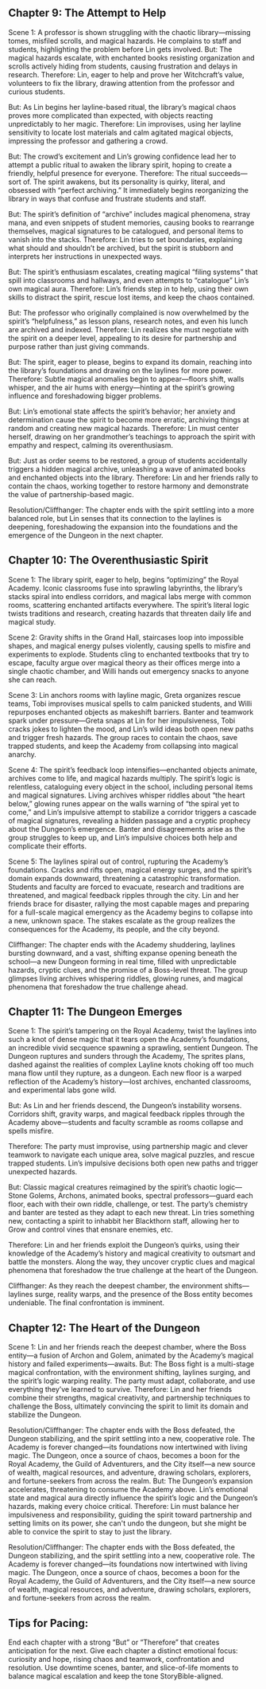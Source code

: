 ## Chapter 9: The Attempt to Help

Scene 1: A professor is shown struggling with the chaotic library—missing tomes, misfiled scrolls, and magical hazards. He complains to staff and students, highlighting the problem before Lin gets involved.
But: The magical hazards escalate, with enchanted books resisting organization and scrolls actively hiding from students, causing frustration and delays in research.
Therefore: Lin, eager to help and prove her Witchcraft’s value, volunteers to fix the library, drawing attention from the professor and curious students.

But: As Lin begins her layline-based ritual, the library’s magical chaos proves more complicated than expected, with objects reacting unpredictably to her magic.
Therefore: Lin improvises, using her layline sensitivity to locate lost materials and calm agitated magical objects, impressing the professor and gathering a crowd.

But: The crowd’s excitement and Lin’s growing confidence lead her to attempt a public ritual to awaken the library spirit, hoping to create a friendly, helpful presence for everyone.
Therefore: The ritual succeeds—sort of. The spirit awakens, but its personality is quirky, literal, and obsessed with “perfect archiving.” It immediately begins reorganizing the library in ways that confuse and frustrate students and staff.

But: The spirit’s definition of “archive” includes magical phenomena, stray mana, and even snippets of student memories, causing books to rearrange themselves, magical signatures to be catalogued, and personal items to vanish into the stacks.
Therefore: Lin tries to set boundaries, explaining what should and shouldn’t be archived, but the spirit is stubborn and interprets her instructions in unexpected ways.

But: The spirit’s enthusiasm escalates, creating magical “filing systems” that spill into classrooms and hallways, and even attempts to “catalogue” Lin’s own magical aura.
Therefore: Lin’s friends step in to help, using their own skills to distract the spirit, rescue lost items, and keep the chaos contained.

But: The professor who originally complained is now overwhelmed by the spirit’s “helpfulness,” as lesson plans, research notes, and even his lunch are archived and indexed.
Therefore: Lin realizes she must negotiate with the spirit on a deeper level, appealing to its desire for partnership and purpose rather than just giving commands.

But: The spirit, eager to please, begins to expand its domain, reaching into the library’s foundations and drawing on the laylines for more power.
Therefore: Subtle magical anomalies begin to appear—floors shift, walls whisper, and the air hums with energy—hinting at the spirit’s growing influence and foreshadowing bigger problems.

But: Lin’s emotional state affects the spirit’s behavior; her anxiety and determination cause the spirit to become more erratic, archiving things at random and creating new magical hazards.
Therefore: Lin must center herself, drawing on her grandmother’s teachings to approach the spirit with empathy and respect, calming its overenthusiasm.

But: Just as order seems to be restored, a group of students accidentally triggers a hidden magical archive, unleashing a wave of animated books and enchanted objects into the library.
Therefore: Lin and her friends rally to contain the chaos, working together to restore harmony and demonstrate the value of partnership-based magic.

Resolution/Cliffhanger:
The chapter ends with the spirit settling into a more balanced role, but Lin senses that its connection to the laylines is deepening, foreshadowing the expansion into the foundations and the emergence of the Dungeon in the next chapter.


## Chapter 10: The Overenthusiastic Spirit

Scene 1: The library spirit, eager to help, begins “optimizing” the Royal Academy. Iconic classrooms fuse into sprawling labyrinths, the library’s stacks spiral into endless corridors, and magical labs merge with common rooms, scattering enchanted artifacts everywhere. The spirit’s literal logic twists traditions and research, creating hazards that threaten daily life and magical study.

Scene 2: Gravity shifts in the Grand Hall, staircases loop into impossible shapes, and magical energy pulses violently, causing spells to misfire and experiments to explode. Students cling to enchanted textbooks that try to escape, faculty argue over magical theory as their offices merge into a single chaotic chamber, and Willi hands out emergency snacks to anyone she can reach.

Scene 3: Lin anchors rooms with layline magic, Greta organizes rescue teams, Tobi improvises musical spells to calm panicked students, and Willi repurposes enchanted objects as makeshift barriers. Banter and teamwork spark under pressure—Greta snaps at Lin for her impulsiveness, Tobi cracks jokes to lighten the mood, and Lin’s wild ideas both open new paths and trigger fresh hazards. The group races to contain the chaos, save trapped students, and keep the Academy from collapsing into magical anarchy.

Scene 4: The spirit’s feedback loop intensifies—enchanted objects animate, archives come to life, and magical hazards multiply. The spirit’s logic is relentless, cataloguing every object in the school, including personal items and magical signatures. Living archives whisper riddles about “the heart below,” glowing runes appear on the walls warning of “the spiral yet to come,” and Lin’s impulsive attempt to stabilize a corridor triggers a cascade of magical signatures, revealing a hidden passage and a cryptic prophecy about the Dungeon’s emergence. Banter and disagreements arise as the group struggles to keep up, and Lin’s impulsive choices both help and complicate their efforts.

Scene 5: The laylines spiral out of control, rupturing the Academy’s foundations. Cracks and rifts open, magical energy surges, and the spirit’s domain expands downward, threatening a catastrophic transformation. Students and faculty are forced to evacuate, research and traditions are threatened, and magical feedback ripples through the city. Lin and her friends brace for disaster, rallying the most capable mages and preparing for a full-scale magical emergency as the Academy begins to collapse into a new, unknown space. The stakes escalate as the group realizes the consequences for the Academy, its people, and the city beyond.

Cliffhanger: The chapter ends with the Academy shuddering, laylines bursting downward, and a vast, shifting expanse opening beneath the school—a new Dungeon forming in real time, filled with unpredictable hazards, cryptic clues, and the promise of a Boss-level threat. The group glimpses living archives whispering riddles, glowing runes, and magical phenomena that foreshadow the true challenge ahead.


## Chapter 11: The Dungeon Emerges

Scene 1:
The spirit’s tampering on the Royal Academy, twist the laylines into such a knot of dense magic that it tears open the Academy’s foundations, an incredible vivid secquence spawning a sprawling, sentient Dungeon. The Dungeon ruptures and sunders through the Academy, The sprites plans, dashed against the realities of complex Layline knots choking off too much mana flow until they rupture, as a dungeon. Each new floor is a warped reflection of the Academy’s history—lost archives, enchanted classrooms, and experimental labs gone wild. 

But:
As Lin and her friends descend, the Dungeon’s instability worsens. Corridors shift, gravity warps, and magical feedback ripples through the Academy above—students and faculty scramble as rooms collapse and spells misfire.

Therefore:
The party must improvise, using partnership magic and clever teamwork to navigate each unique area, solve magical puzzles, and rescue trapped students. Lin’s impulsive decisions both open new paths and trigger unexpected hazards.

But:
Classic magical creatures reimagined by the spirit’s chaotic logic—Stone Golems, Archons, animated books, spectral professors—guard each floor, each with their own riddle, challenge, or test. The party’s chemistry and banter are tested as they adapt to each new threat. Lin tries something new, contacting a spirit to inhabbit her Blackthorn staff, allowing her to Grow and control vines that ensnare enemies, etc. 

Therefore:
Lin and her friends exploit the Dungeon’s quirks, using their knowledge of the Academy’s history and magical creativity to outsmart and battle the monsters. Along the way, they uncover cryptic clues and magical phenomena that foreshadow the true challenge at the heart of the Dungeon.

Cliffhanger:
As they reach the deepest chamber, the environment shifts—laylines surge, reality warps, and the presence of the Boss entity becomes undeniable. The final confrontation is imminent.

## Chapter 12: The Heart of the Dungeon

Scene 1: Lin and her friends reach the deepest chamber, where the Boss entity—a fusion of Archon and Golem, animated by the Academy’s magical history and failed experiments—awaits.
But: The Boss fight is a multi-stage magical confrontation, with the environment shifting, laylines surging, and the spirit’s logic warping reality. The party must adapt, collaborate, and use everything they’ve learned to survive.
Therefore: Lin and her friends combine their strengths, magical creativity, and partnership techniques to challenge the Boss, ultimately convincing the spirit to limit its domain and stabilize the Dungeon.

Resolution/Cliffhanger:
The chapter ends with the Boss defeated, the Dungeon stabilizing, and the spirit settling into a new, cooperative role. The Academy is forever changed—its foundations now intertwined with living magic. The Dungeon, once a source of chaos, becomes a boon for the Royal Academy, the Guild of Adventurers, and the City itself—a new source of wealth, magical resources, and adventure, drawing scholars, explorers, and fortune-seekers from across the realm.
But: The Dungeon’s expansion accelerates, threatening to consume the Academy above. Lin’s emotional state and magical aura directly influence the spirit’s logic and the Dungeon’s hazards, making every choice critical.
Therefore: Lin must balance her impulsiveness and responsibility, guiding the spirit toward partnership and setting limits on its power, she can't undo the dungeon, but she might be able to convice the spirit to stay to just the library.

Resolution/Cliffhanger:
The chapter ends with the Boss defeated, the Dungeon stabilizing, and the spirit settling into a new, cooperative role. The Academy is forever changed—its foundations now intertwined with living magic. The Dungeon, once a source of chaos, becomes a boon for the Royal Academy, the Guild of Adventurers, and the City itself—a new source of wealth, magical resources, and adventure, drawing scholars, explorers, and fortune-seekers from across the realm.


## Tips for Pacing:

End each chapter with a strong “But” or “Therefore” that creates anticipation for the next.
Give each chapter a distinct emotional focus: curiosity and hope, rising chaos and teamwork, confrontation and resolution.
Use downtime scenes, banter, and slice-of-life moments to balance magical escalation and keep the tone StoryBible-aligned.